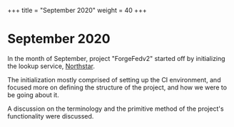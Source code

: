 +++
title = "September 2020"
weight = 40
+++

# September 2020

In the month of September, project "ForgeFedv2" started off by
initializing the lookup service, [Northstar](https://github.com/forgeflux-org/northstar/).

The initialization mostly comprised of setting up the CI environment,
and focused more on defining the structure of the project, and how
we were to be going about it.

A discussion on the terminology and the primitive method of the
project's functionality were discussed.
